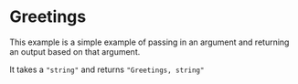 # Greetings

This example is a simple example of passing in an argument and returning an output based on that argument.

It takes a `"string"` and returns `"Greetings, string"`
